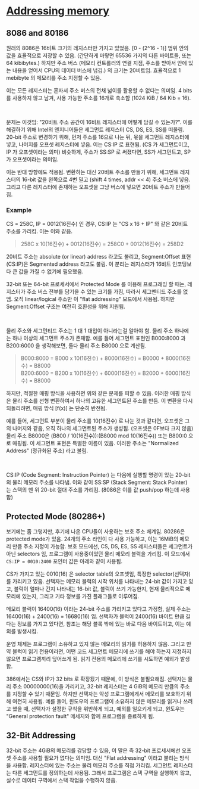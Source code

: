 # [Addressing memory](https://en.wikibooks.org/wiki/X86_Assembly/16,_32,_and_64_Bits)

## 8086 and 80186

원래의 8086은 16비트 크기의 레지스터만 가지고 있었음. [0 - (2^16 - 1)] 범위 안의 값을 효율적으로 저장할 수 있음. (간단하게 마랗면 65536 가지의 다른 바이트들, 또는 64 kibibytes.)
하지만 주소 버스 (메모리 컨트롤러의 연결 지점, 주소를 받아서 안에 있는 내용을 얻어서 CPU의 데이터 버스에 넘김.) 의 크기는 20비트임. 효율적으로 1 mebibyte 의 메모리를 주소 지정할 수 있음.

이는 모든 레지스터는 혼자서 주소 버스의 전채 넓이를 활용할 수 없다는 의미임. 4 bits 를 사용하지 않고 남겨, 사용 가능한 주소를 16개로 축소함 (1024 KiB / 64 Kib = 16).

<br/>

문제는 이것임: "20비트 주소 공간이 16비트 레지스터에 어떻게 담길 수 있는가?". 이를 해결하기 위해 Intel의 엔지니어들은 세그먼트 레지스터 CS, DS, ES, SS를 떠올림. 20-bit 주소로 변경하기 위해, 먼저 주소를 16으로 나눈 뒤, 몫을 세그먼트 레지스터에 넣고, 나머지를 오프셋 레지스터에 넣음. 이는 CS:IP 로 표현됨. (CS 가 세그먼트이고, IP 가 오프셋이라는 의미) 비슷하게, 주소가 SS:SP 로 써졌다면, SS가 세그먼트고, SP가 오프셋이라는 의미임.

이는 반대 방향에도 적용됨. 변환하는 대신 20비트 주소를 만들기 위해, 세그먼트 레지스터의 16-bit 값을 왼쪽으로 4번 밀고 (shift 4 times, addr << 4) 주소 버스에 넣음. 그리고 다른 레지스터에 존재하는 오프셋을 그냥 버스에 넣으면 20비트 주소가 만들어짐.

### Example

CS = 258C, IP = 0012(16진수) 인 경우, CS:IP 는 "CS x 16 + IP" 와 같은 20비트 주소를 가리킴. 이는 이와 같음.

> 258C x 10(16진수) + 0012(16진수) = 258C0 + 0012(16진수) = 258D2

20비트 주소는 absolute (or linear) address 라고도 불리고, Segment:Offset 표현(CS:IP)은 Segmented address 라고도 불림.
이 분리는 레지스터가 16비트 인코딩보다 큰 값을 가질 수 없기에 필요했음.

32-bit 또는 64-bit 프로세서에서 Protected Mode 를 이용해 프로그래밍 할 때는, 레지스터가 주소 버스 전부를 담기을 수 있는 크기를 가짐, 따라서 세그멘티드 주소를 없엠. 오직 linear/logical 주소만 이 "flat addressing" 모드에서 사용됨. 하지만 Segment:Offset 구조는 여전히 호환성을 위해 지원됨.

<br/>

물리 주소와 세그먼티드 주소는 1 대 1 대입이 아니라는걸 알아야 함. 물리 주소 하나에는 하나 이상의 세그먼트 주소가 존재함.
예를 들어 세그먼트 표현인 B000:8000 과 B200:6000 을 생각해보면, 둘다 물리 주소 B8000 으로 계산됨.

> B000:8000 = B000 x 10(16진수) + 8000(16진수)  = B0000 + 8000(16진수) = B8000 <br/>
> B200:6000 = B200 x 10(16진수) + 6000(16진수)  = B2000 + 6000(16진수) = B8000

하지만, 적절한 매핑 방식을 사용하면 위와 같은 문제를 피할 수 있음. 이러한 매핑 방식은 물리 주소를 선형 변환하여서 하나의 고유한 세그먼트된 주소를 만듬. 이 변환을 다시 되돌리려면, 매핑 방식 [f(x)] 는 단순히 반전됨.

예를 들어, 세그먼트 부분이 물리 주소를 10(16진수) 로 나눈 것과 같다면, 오프셋은 그의 나머지와 같음, 오직 하나의 세그먼트된 주소가 생성됨. (오프셋은 0F보다 크지 않음) 물리 주소 B8000은 (B800 / 10(16진수)):(B8000 mod 10(16진수)) 또는 B800:0 으로 매핑됨. 이 세그먼트 표현은 특별한 이름이 있음. 이러한 주소는 "Normalized Address" (정규화된 주소) 라고 불림.

<br/>

CS:IP (Code Segment: Instruction Pointer) 는 다음에 실행할 명령이 있는 20-bit 의 물리 메모리 주소를 나타냄.
이와 같이 SS:SP (Stack Segment: Stack Pointer) 는 스택의 맨 위 20-bit 절대 주소를 가리킴. (8086은 이를 값 push/pop 하는데 사용함)

## Protected Mode (80286+)

보기에는 좀 그렇지만, 후기에 나온 CPU들이 사용하는 보호 주소 체계임. 80286은 protected mode가 있음. 24개의 주소 라인이 다 사용 가능하고, 이는 16MiB의 메모리 만큼 주소 지정이 가능함. 보호 모드에선, CS, DS, ES, SS 레지스터들은 세그먼트가 아닌 selectors 임, 프로그램이 사용중이었던 물리 메모리 블럭을 가리킴. 이 모드에서 `CS:IP = 0010:2400` 포인터 값은 아레와 같이 사용됨.

CS가 가지고 있는 0010(16) 은 selector table의 오프셋임, 특정한 selector(선택자) 를 가리키고 있음. 선택자는 메모리 블럭의 시작 위치를 나타내는 24-bit 값이 가지고 있고, 블럭이 얼마나 긴지 나타내는 16-bit 값, 블럭이 쓰기 가능한지, 현재 물리적으로 메모리에 있는지, 그리고 기타 정보를 가진 플래그들로 이루어짐.

메모리 블럭이 16400(16) 이라는 24-bit 주소를 가리키고 있다고 가정함, 실제 주소는 16400(16) + 2400(16) = 16680(16) 임. 선택자가 블럭이 2400(16) 바이트 만큼 길다는 정보를 가지고 있다면, 참조는 해당 블록 밖에 있는 바로 다음 바이트이고, 이는 예외를 발생시킴.

운영 체제는 프로그램이 소유하고 있지 않는 메모리의 읽기를 허용하지 않음. 그리고 만약 블럭이 읽기 전용이라면, 어떤 코드 세그먼트 메모리에 쓰기를 해야 하는지 지정하지 않으면 프로그램끼리 덮어쓰게 됨.
읽기 전용의 메모리에 쓰기를 시도하면 예외가 발생함.

386에서는 CS와 IP가 32 bits 로 확장됬기 때문에, 이 방식은 불필요해짐. 선택자는 물리 주소 00000000(16)을 가리키고, 32-bit 레지스터는 4 GiB의 메모리 만큼의 주소를 지정할 수 있기 때문임. 하지만 선택자는 악성 프로그램에게서 메모리를 보호하기 위해 여전히 사용됨. 예를 들어, 윈도우의 프로그램이 소유하지 않은 메모리를 읽거나 쓰려고 했을 때, 선택자가 설정한 규칙을 위반하게 되고, 예외를 일으키게 되고, 윈도우는 "General protection fault" 메세지와 함께 프로그램을 종료하게 됨.

## 32-Bit Addressing

32-bit 주소는 4GiB의 메모리를 감당할 수 있음, 이 말은 즉 32-bit 프로세서에선 오프셋 주소를 사용할 필요가 없다는 의미임. 대신 "Flat addressing" 이라고 불리는 방식을 사용함. 레지스터에 있는 주소는 물리 메모리 주소를 직접 가리킴. 세그먼트 레지스터는 다른 세그먼트를 정의하는데 사용됨. 그래서 프로그램은 스택 구역을 실행하지 않고, 실수로 데이터 구역에서 스택 작업을 수행하지 않음.
